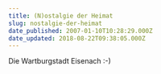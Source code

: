 ```yaml
---
title: (N)ostalgie der Heimat
slug: nostalgie-der-heimat
date_published: 2007-01-10T10:28:29.000Z
date_updated: 2018-08-22T09:38:05.000Z
---
```


Die Wartburgstadt Eisenach :-)
